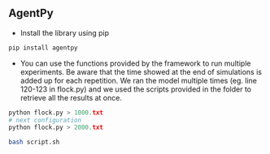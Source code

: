 ## AgentPy

- Install the library using pip

```bash
pip install agentpy
```
- You can use the functions provided by the framework to run multiple experiments. Be aware that the time showed at the end of simulations is added up for each repetition. We ran the model multiple times (eg. line 120-123 in flock.py) and we used the scripts provided in the folder to retrieve all the results at once. 

```python
python flock.py > 1000.txt
# next configuration
python flock.py > 2000.txt
```
```bash
bash script.sh
```





